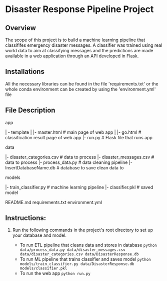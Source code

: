 # Disaster Response Pipeline Project


## Overview
The scope of this project is to build a machine learning pipeline that classififes emergency disaster messages.
A classifier was trained using real world data to aim at classifying messages and the predictions are made available 
in a web application through an API developed in Flask.


## Installations
All the necessary libraries can be found in the file 'requirements.txt' or the whole conda environment can be created
by using the 'environment.yml' file


## File Description

app

| - template
| |- master.html # main page of web app
| |- go.html # classification result page of web app
|- run.py # Flask file that runs app

data

|- disaster_categories.csv # data to process
|- disaster_messages.csv # data to process
|- process_data.py # data cleaning pipeline
|- InsertDatabaseName.db # database to save clean data to

models

|- train_classifier.py # machine learning pipeline
|- classifier.pkl # saved model

README.md
requirements.txt
environment.yml


## Instructions:
1. Run the following commands in the project's root directory to set up your database and model.

    - To run ETL pipeline that cleans data and stores in database
        `python data/process_data.py data/disaster_messages.csv data/disaster_categories.csv data/DisasterResponse.db`
    - To run ML pipeline that trains classifier and saves model
        `python models/train_classifier.py data/DisasterResponse.db models/classifier.pkl`
    - To run the web app `python run.py`

